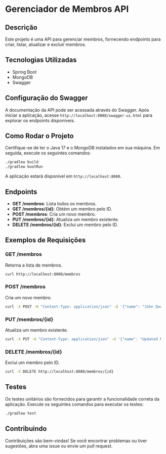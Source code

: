 
# Gerenciador de Membros API

## Descrição
Este projeto é uma API para gerenciar membros, fornecendo endpoints para criar, listar, atualizar e excluir membros.

## Tecnologias Utilizadas
- Spring Boot
- MongoDB
- Swagger

## Configuração do Swagger
A documentação da API pode ser acessada através do Swagger. Após iniciar a aplicação, acesse `http://localhost:8080/swagger-ui.html` para explorar os endpoints disponíveis.

## Como Rodar o Projeto
Certifique-se de ter o Java 17 e o MongoDB instalados em sua máquina. Em seguida, execute os seguintes comandos:

```bash
./gradlew build
./gradlew bootRun
```

A aplicação estará disponível em `http://localhost:8080`.

## Endpoints
- **GET /membros**: Lista todos os membros.
- **GET /membros/{id}**: Obtém um membro pelo ID.
- **POST /membros**: Cria um novo membro.
- **PUT /membros/{id}**: Atualiza um membro existente.
- **DELETE /membros/{id}**: Exclui um membro pelo ID.

## Exemplos de Requisições

### GET /membros
Retorna a lista de membros.

```bash
curl http://localhost:8080/membros
```

### POST /membros
Cria um novo membro.

```bash
curl -X POST -H "Content-Type: application/json" -d '{"name": "John Doe", "description": "Lorem ipsum", "age": 25}' http://localhost:8080/membros
```

### PUT /membros/{id}
Atualiza um membro existente.

```bash
curl -X PUT -H "Content-Type: application/json" -d '{"name": "Updated Name", "description": "Updated Description", "age": 30}' http://localhost:8080/membros/{id}
```

### DELETE /membros/{id}
Exclui um membro pelo ID.

```bash
curl -X DELETE http://localhost:8080/membros/{id}
```

## Testes
Os testes unitários são fornecidos para garantir a funcionalidade correta da aplicação. Execute os seguintes comandos para executar os testes:

```bash
./gradlew test
```

## Contribuindo
Contribuições são bem-vindas! Se você encontrar problemas ou tiver sugestões, abra uma issue ou envie um pull request.

```

